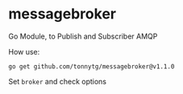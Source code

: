 # messagebroker
Go Module, to Publish and Subscriber AMQP


How use:

    go get github.com/tonnytg/messagebroker@v1.1.0


Set `broker` and check options
